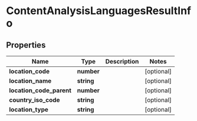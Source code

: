 # ContentAnalysisLanguagesResultInfo

## Properties

| Name | Type | Description | Notes |
|------------ | ------------- | ------------- | -------------|
**location_code** | **number** |  |[optional]|
**location_name** | **string** |  |[optional]|
**location_code_parent** | **number** |  |[optional]|
**country_iso_code** | **string** |  |[optional]|
**location_type** | **string** |  |[optional]|